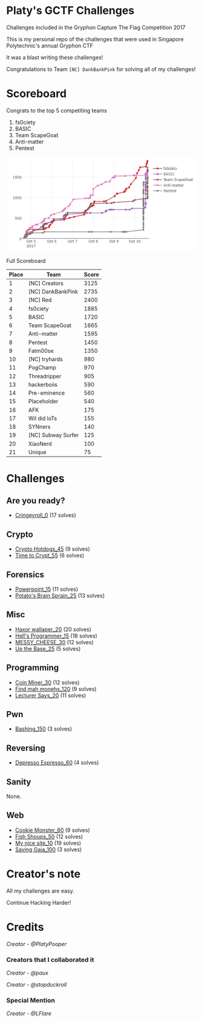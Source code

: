 # Platy's GCTF Challenges
Challenges included in the Gryphon Capture The Flag Competition 2017

This is my personal repo of the challenges that were used in Singapore Polytechnic's annual Gryphon CTF

It was a blast writing these challenges!

Congratulations to Team `[NC] DankBankPink` for solving all of my challenges!

# Scoreboard
Congrats to the top 5 competiting teams
1. fs0ciety
2. BASIC
3. Team ScapeGoat
4. Anti-matter
5. Pentest

![Scoreboard](Scoreboard.jpg)

Full Scoreboard

| Place | Team               | Score |
|-------|--------------------|-------|
| 1     | [NC] Creators      | 3125  |
| 2     | [NC] DankBankPink  | 2735  |
| 3     | [NC] Red           | 2400  |
| 4     | fs0ciety           | 1885  |
| 5     | BASIC              | 1720  |
| 6     | Team ScapeGoat     | 1665  |
| 7     | Anti-matter        | 1595  |
| 8     | Pentest            | 1450  |
| 9     | Fatm00se           | 1350  |
| 10    | [NC] tryhards      | 980   |
| 11    | PogChamp           | 970   |
| 12    | Threadripper       | 905   |
| 13    | hackerboiis        | 590   |
| 14    | Pre-eminence       | 560   |
| 15    | Placeholder        | 540   |
| 16    | AFK                | 175   |
| 17    | Wil did IoTs       | 155   |
| 18    | SYNners            | 140   |
| 19    | [NC] Subway Surfer | 125   |
| 20    | XiaoNerd           | 100   |
| 21    | Unique             | 75    |
# Challenges
## Are you ready?
- [Cringeyroll_0](Cringeyroll_0) (17 solves)

## Crypto
- [Crypto Hotdogs_45](Crypto%20Hotdogs_45) (9 solves)
- [Time to Crypt_55](Time%20to%20Crypt_55) (6 solves)

## Forensics
- [Powerpoint_15](Powerpoint_15) (11 solves)
- [Potato's Brain Sprain_25](Potato's%20Brain%20Sprain_25) (13 solves)

## Misc
- [Haxor wallaper_20](Haxor%20wallpaper_20) (20 solves)
- [Hell's Programmer_15](Hell's%20Programmer_15) (18 solves)
- [MESSY_CHEESE_30](MESSY_CHEESE_30) (12 solves)
- [Up the Base_25](Up%20the%20Base_25) (5 solves)

## Programming
- [Coin Miner_30](Coin%20Miner_30) (12 solves)
- [Find mah monehs_120](Find%20mah%20monehs_120) (9 solves)
- [Lecturer Says_20](Lecturer%20Says_20) (11 solves)

## Pwn
- [Bashing_150](Bashing_150) (3 solves)

## Reversing
- [Depresso Espresso_60](Depresso%20Espresso_60) (4 solves)

## Sanity
None.

## Web
- [Cookie Monster_60](Cookie%20Monster_60) (9 solves)
- [Fish Shoups_50](Fish%20Shoup_50) (12 solves)
- [My nice site_10](My%20nice%20site_10) (19 solves)
- [Saving Gaia_100](Saving%20Gaia_100) (3 solves)

# Creator's note
All my challenges are easy.

Continue Hacking Harder!

# Credits
<i>Creator - @PlatyPooper</i>

### Creators that I collaborated it
<i>Creator - @paux</i>

<i>Creator - @stopduckroll</i>

### Special Mention
<i>Creator - @LFlare</i>
